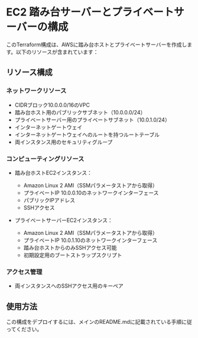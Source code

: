 # EC2 踏み台サーバーとプライベートサーバーの構成

このTerraform構成は、AWSに踏み台ホストとプライベートサーバーを作成します。以下のリソースが含まれています：

## リソース構成

### ネットワークリソース
- CIDRブロック10.0.0.0/16のVPC
- 踏み台ホスト用のパブリックサブネット（10.0.0.0/24）
- プライベートサーバー用のプライベートサブネット（10.0.1.0/24）
- インターネットゲートウェイ
- インターネットゲートウェイへのルートを持つルートテーブル
- 両インスタンス用のセキュリティグループ

### コンピューティングリソース
- 踏み台ホストEC2インスタンス：
  - Amazon Linux 2 AMI（SSMパラメータストアから取得）
  - プライベートIP 10.0.0.10のネットワークインターフェース
  - パブリックIPアドレス
  - SSHアクセス

- プライベートサーバーEC2インスタンス：
  - Amazon Linux 2 AMI（SSMパラメータストアから取得）
  - プライベートIP 10.0.1.10のネットワークインターフェース
  - 踏み台ホストからのみSSHアクセス可能
  - 初期設定用のブートストラップスクリプト

### アクセス管理
- 両インスタンスへのSSHアクセス用のキーペア

## 使用方法

この構成をデプロイするには、メインのREADME.mdに記載されている手順に従ってください。